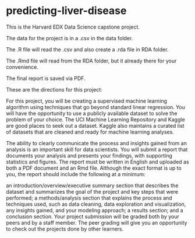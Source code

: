 # predicting-liver-disease

This is the Harvard EDX Data Science capstone project.

The data for the project is in a .csv in the data folder.

The .R file will read the .csv and also create a .rda file in RDA folder.

The .Rmd file will read from the RDA folder, but it already there for your convenience.

The final report is saved via PDF.

These are the directions for this project:

For this project, you will be creating a supervised machine learning algorithm using techniques that go beyond standard linear regression. You will have the opportunity to use a publicly available dataset to solve the problem of your choice. The UCI Machine Learning Repository and Kaggle are good places to seek out a dataset. Kaggle also maintains a curated list of datasets that are cleaned and ready for machine learning analyses.

The ability to clearly communicate the process and insights gained from an analysis is an important skill for data scientists. You will submit a report that documents your analysis and presents your findings, with supporting statistics and figures. The report must be written in English and uploaded as both a PDF document and an Rmd file. Although the exact format is up to you, the report should include the following at a minimum:

an introduction/overview/executive summary section that describes the dataset and summarizes the goal of the project and key steps that were performed;
a methods/analysis section that explains the process and techniques used, such as data cleaning, data exploration and visualization, any insights gained, and your modeling approach;
a results section; and
a conclusion section.
Your project submission will be graded both by your peers and by a staff member. The peer grading will give you an opportunity to check out the projects done by other learners.
